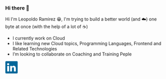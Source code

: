 ### Hi there 👋

<!--
**rmontesleo/rmontesleo** is a ✨ _special_ ✨ repository because its `README.md` (this file) appears on your GitHub profile.

Here are some ideas to get you started:
- 🤔 I’m looking for help with ...
- 💬 Ask me about ...
- 😄 Pronouns: ...
- ⚡ Fun fact: ...

-->

Hi I'm Leopoldo Ramirez  😁, I'm trying to build a better world (and ☁️) one byte at once (with the help of a lot of ☕)

- I currently work on Cloud 
- I like learning new Cloud topics, Programming Languages, Frontend and Related Technologies
- I’m looking to collaborate on Coaching and Training Peple


[<img src='linkedin-logo-2430.svg' alt='linkedin' height='40'>](https://www.linkedin.com/in/rmontesleo/)  
